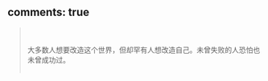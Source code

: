 comments: true
---
<blockquote class="blockquote-center"><br><br>
大多数人想要改造这个世界，但却罕有人想改造自己。未曾失败的人恐怕也未曾成功过。                                              
<br><br></blockquote>
